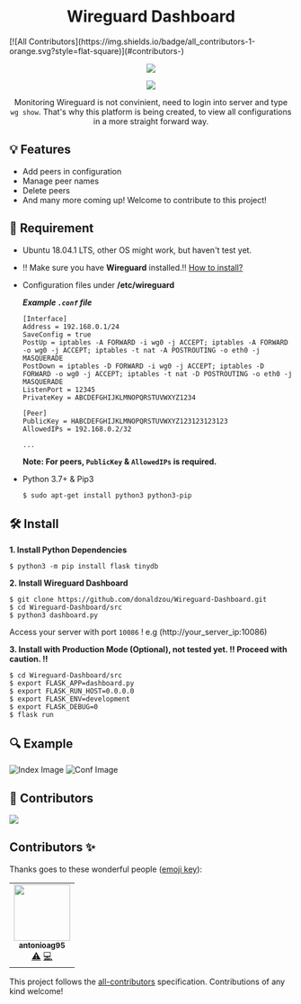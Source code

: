 <h1 align="center"> Wireguard Dashboard</h1>
<!-- ALL-CONTRIBUTORS-BADGE:START - Do not remove or modify this section -->
[![All Contributors](https://img.shields.io/badge/all_contributors-1-orange.svg?style=flat-square)](#contributors-)
<!-- ALL-CONTRIBUTORS-BADGE:END -->

<p align="center">
  <img src="http://ForTheBadge.com/images/badges/made-with-python.svg">
</p>

<p align="center">
  <a href="https://github.com/donaldzou/wireguard-dashboard/releases/latest"><img src="https://img.shields.io/github/v/release/donaldzou/wireguard-dashboard"></a>
</p>
<p align="center">Monitoring Wireguard is not convinient, need to login into server and type <code>wg show</code>. That's why this platform is being created, to view all configurations in a more straight forward way.</p>

## 💡 Features

- Add peers in configuration
- Manage peer names
- Delete peers
- And many more coming up! Welcome to contribute to this project!

## 📝 Requirement

- Ubuntu 18.04.1 LTS, other OS might work, but haven't test yet.
- ‼️ Make sure you have **Wireguard** installed.‼️  <a href="https://www.wireguard.com/install/">How to install?</a>
- Configuration files under **/etc/wireguard**

  ***Example `.conf` file***
  ```
  [Interface]
  Address = 192.168.0.1/24
  SaveConfig = true
  PostUp = iptables -A FORWARD -i wg0 -j ACCEPT; iptables -A FORWARD -o wg0 -j ACCEPT; iptables -t nat -A POSTROUTING -o eth0 -j MASQUERADE
  PostDown = iptables -D FORWARD -i wg0 -j ACCEPT; iptables -D FORWARD -o wg0 -j ACCEPT; iptables -t nat -D POSTROUTING -o eth0 -j MASQUERADE
  ListenPort = 12345
  PrivateKey = ABCDEFGHIJKLMNOPQRSTUVWXYZ1234
  
  [Peer]
  PublicKey = HABCDEFGHIJKLMNOPQRSTUVWXYZ123123123123
  AllowedIPs = 192.168.0.2/32
  
  ...
  ```
  **Note: For peers, `PublicKey` & `AllowedIPs` is required.**
- Python 3.7+ & Pip3
  ```
  $ sudo apt-get install python3 python3-pip
  ```

## 🛠 Install

**1. Install Python Dependencies**

```
$ python3 -m pip install flask tinydb
```

**2. Install Wireguard Dashboard**

```
$ git clone https://github.com/donaldzou/Wireguard-Dashboard.git
$ cd Wireguard-Dashboard/src
$ python3 dashboard.py
```

Access your server with port `10086` ! e.g (http://your_server_ip:10086)

**3. Install with Production Mode (Optional), not tested yet. ‼️ Proceed with caution. ‼️**

```
$ cd Wireguard-Dashboard/src
$ export FLASK_APP=dashboard.py
$ export FLASK_RUN_HOST=0.0.0.0
$ export FLASK_ENV=development
$ export FLASK_DEBUG=0
$ flask run
```

## 🔍 Example
![Index Image](https://github.com/donaldzou/Wireguard-Dashboard/raw/main/src/static/index.png)
![Conf Image](https://github.com/donaldzou/Wireguard-Dashboard/raw/main/src/static/configuration.png)

## 🙌 Contributors
<a href="https://github.com/donaldzou/wireguard-dashboard/graphs/contributors">
  <img src="https://contrib.rocks/image?repo=donaldzou/wireguard-dashboard" />
</a>

## Contributors ✨

Thanks goes to these wonderful people ([emoji key](https://allcontributors.org/docs/en/emoji-key)):

<!-- ALL-CONTRIBUTORS-LIST:START - Do not remove or modify this section -->
<!-- prettier-ignore-start -->
<!-- markdownlint-disable -->
<table>
  <tr>
    <td align="center"><a href="https://github.com/antonioag95"><img src="https://avatars.githubusercontent.com/u/30556866?v=4?s=100" width="100px;" alt=""/><br /><sub><b>antonioag95</b></sub></a><br /><a href="https://github.com/donaldzou/wireguard-dashboard/commits?author=antonioag95" title="Tests">⚠️</a> <a href="https://github.com/donaldzou/wireguard-dashboard/commits?author=antonioag95" title="Code">💻</a></td>
  </tr>
</table>

<!-- markdownlint-restore -->
<!-- prettier-ignore-end -->

<!-- ALL-CONTRIBUTORS-LIST:END -->

This project follows the [all-contributors](https://github.com/all-contributors/all-contributors) specification. Contributions of any kind welcome!
